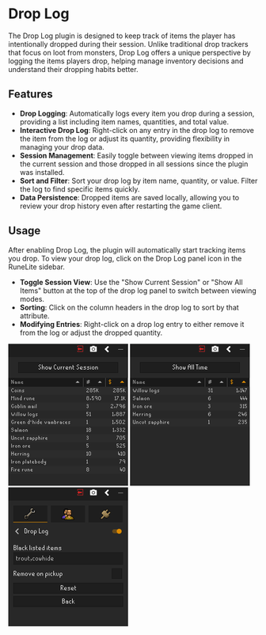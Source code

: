 # Drop Log
The Drop Log plugin is designed to keep track of items the player has intentionally dropped during their session. Unlike traditional drop trackers that focus on loot from monsters, Drop Log offers a unique perspective by logging the items players drop, helping manage inventory decisions and understand their dropping habits better.

## Features

- **Drop Logging**: Automatically logs every item you drop during a session, providing a list including item names, quantities, and total value.
- **Interactive Drop Log**: Right-click on any entry in the drop log to remove the item from the log or adjust its quantity, providing flexibility in managing your drop data.
- **Session Management**: Easily toggle between viewing items dropped in the current session and those dropped in all sessions since the plugin was installed.
- **Sort and Filter**: Sort your drop log by item name, quantity, or value. Filter the log to find specific items quickly.
- **Data Persistence**: Dropped items are saved locally, allowing you to review your drop history even after restarting the game client.

## Usage

After enabling Drop Log, the plugin will automatically start tracking items you drop. To view your drop log, click on the Drop Log panel icon in the RuneLite sidebar.

- **Toggle Session View**: Use the "Show Current Session" or "Show All Items" button at the top of the drop log panel to switch between viewing modes.
- **Sorting**: Click on the column headers in the drop log to sort by that attribute.
- **Modifying Entries**: Right-click on a drop log entry to either remove it from the log or adjust the dropped quantity.


![Config panel](/src/main/resources/woikaz/droplog/allTimeDrops.png)
![Config panel](/src/main/resources/woikaz/droplog/currentSessionDrops.png)
![Config panel](/src/main/resources/woikaz/droplog/settingsWindow.png)
